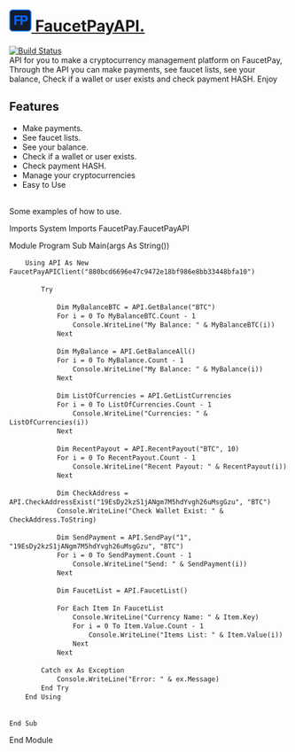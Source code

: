 # <a href="https://faucetpay.io/?r=4070094"><img src="/Pictures/faucetpay.png"> FaucetPayAPI.

[![Build Status](https://travis-ci.org/joemccann/dillinger.svg?branch=master)](https://github.com/Romulo-Meirelles) <br>
API for you to make a cryptocurrency management platform on FaucetPay, Through the API you can make payments, see faucet lists, see your balance, Check if a wallet or user exists and check payment HASH. Enjoy

## Features

- Make payments.
- See faucet lists.
- See your balance.
- Check if a wallet or user exists.
- Check payment HASH.
- Manage your cryptocurrencies
- Easy to Use


<br> Some examples of how to use.<br>

  Imports System
Imports FaucetPay.FaucetPayAPI

Module Program
    Sub Main(args As String())

        Using API As New FaucetPayAPIClient("880bcd6696e47c9472e18bf986e8bb33448bfa10")

            Try

                Dim MyBalanceBTC = API.GetBalance("BTC")
                For i = 0 To MyBalanceBTC.Count - 1
                    Console.WriteLine("My Balance: " & MyBalanceBTC(i))
                Next

                Dim MyBalance = API.GetBalanceAll()
                For i = 0 To MyBalance.Count - 1
                    Console.WriteLine("My Balance: " & MyBalance(i))
                Next

                Dim ListOfCurrencies = API.GetListCurrencies
                For i = 0 To ListOfCurrencies.Count - 1
                    Console.WriteLine("Currencies: " & ListOfCurrencies(i))
                Next

                Dim RecentPayout = API.RecentPayout("BTC", 10)
                For i = 0 To RecentPayout.Count - 1
                    Console.WriteLine("Recent Payout: " & RecentPayout(i))
                Next

                Dim CheckAddress = API.CheckAddressExist("19EsDy2kzS1jANgm7M5hdYvgh26uMsgGzu", "BTC")
                Console.WriteLine("Check Wallet Exist: " & CheckAddress.ToString)

                Dim SendPayment = API.SendPay("1", "19EsDy2kzS1jANgm7M5hdYvgh26uMsgGzu", "BTC")
                For i = 0 To SendPayment.Count - 1
                    Console.WriteLine("Send: " & SendPayment(i))
                Next

                Dim FaucetList = API.FaucetList()

                For Each Item In FaucetList
                    Console.WriteLine("Currency Name: " & Item.Key)
                    For i = 0 To Item.Value.Count - 1
                        Console.WriteLine("Items List: " & Item.Value(i))
                    Next
                Next

            Catch ex As Exception
                Console.WriteLine("Error: " & ex.Message)
            End Try
        End Using


    End Sub
End Module
